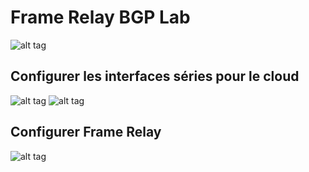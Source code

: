 # Frame Relay BGP Lab

![alt tag](https://github.com/setrar/INF1075/blob/master/1.FrameRelay-BGP/imges/FrameRelay-BGP.png)

## Configurer les interfaces séries pour le cloud

![alt tag](https://github.com/setrar/INF1075/blob/master/1.FrameRelay-BGP/imges/Cloud-Serial0-1.png)
![alt tag](https://github.com/setrar/INF1075/blob/master/1.FrameRelay-BGP/imges/Cloud-Serial2-3.png)

## Configurer Frame Relay

![alt tag](https://github.com/setrar/INF1075/blob/master/1.FrameRelay-BGP/imges/Cloud-FrameRelay.png)
